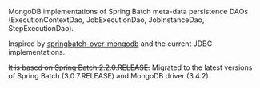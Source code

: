 MongoDB implementations of Spring Batch meta-data persistence DAOs (ExecutionContextDao, JobExecutionDao, JobInstanceDao, StepExecutionDao).

Inspired by [springbatch-over-mongodb](https://github.com/jbaruch/springbatch-over-mongodb) and the current JDBC implementations.

 ~~It is based on Spring Batch 2.2.0.RELEASE.~~ Migrated to the latest versions of Spring Batch (3.0.7.RELEASE) and MongoDB driver (3.4.2).